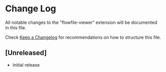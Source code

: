 # Change Log

All notable changes to the "flowfile-viewer" extension will be documented in this file.

Check [Keep a Changelog](http://keepachangelog.com/) for recommendations on how to structure this file.

## [Unreleased]

- Initial release